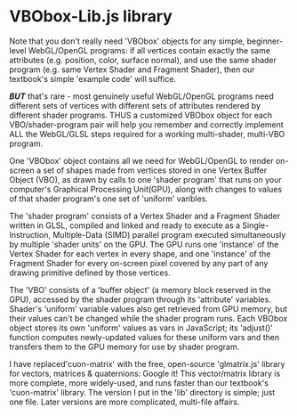 # VBObox-Lib.js library


Note that you don't really need 'VBObox' objects for any simple,
    beginner-level WebGL/OpenGL programs: if all vertices contain exactly
		the same attributes (e.g. position, color, surface normal), and use
		the same shader program (e.g. same Vertex Shader and Fragment Shader),
		then our textbook's simple 'example code' will suffice.

***BUT*** that's rare -  most genuinely useful WebGL/OpenGL programs need
		different sets of vertices with  different sets of attributes rendered
		by different shader programs.  THUS a customized VBObox object for each
		VBO/shader-program pair will help you remember and correctly implement ALL
		the WebGL/GLSL steps required for a working multi-shader, multi-VBO program.

One 'VBObox' object contains all we need for WebGL/OpenGL to render on-screen a
		set of shapes made from vertices stored in one Vertex Buffer Object (VBO),
		as drawn by calls to one 'shader program' that runs on your computer's
		Graphical Processing Unit(GPU), along with changes to values of that shader
		program's one set of 'uniform' varibles.

The 'shader program' consists of a Vertex Shader and a Fragment Shader written
		in GLSL, compiled and linked and ready to execute as a Single-Instruction,
		Multiple-Data (SIMD) parallel program executed simultaneously by multiple
		'shader units' on the GPU.  The GPU runs one 'instance' of the Vertex
		Shader for each vertex in every shape, and one 'instance' of the Fragment
		Shader for every on-screen pixel covered by any part of any drawing
		primitive defined by those vertices.

The 'VBO' consists of a 'buffer object' (a memory block reserved in the GPU),
		accessed by the shader program through its 'attribute' variables. Shader's
		'uniform' variable values also get retrieved from GPU memory, but their
		values can't be changed while the shader program runs.
		Each VBObox object stores its own 'uniform' values as vars in JavaScript;
		its 'adjust()'	function computes newly-updated values for these uniform
		vars and then transfers them to the GPU memory for use by shader program.

I have replaced'cuon-matrix' with the free, open-source 'glmatrix.js' library
    for vectors, matrices & quaternions: Google it!  This vector/matrix library
    is more complete, more widely-used, and runs faster than our textbook's
    'cuon-matrix' library.  The version I put in the 'lib' directory is simple;
    just one file.  Later versions are more complicated, multi-file affairs.
